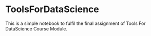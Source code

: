 # ToolsForDataScience
This is a simple notebook to fulfil the final assignment of Tools For DataScience Course Module.
